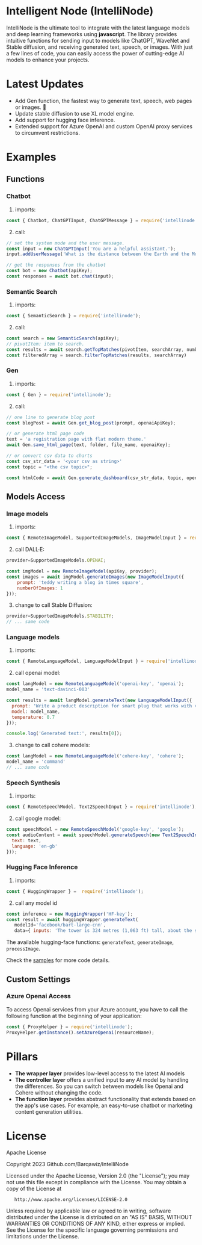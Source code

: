 # Intelligent Node (IntelliNode)
IntelliNode is the ultimate tool to integrate with the latest language models and deep learning frameworks using **javascript**. The library provides intuitive functions for sending input to models like ChatGPT, WaveNet and Stable diffusion, and receiving generated text, speech, or images. With just a few lines of code, you can easily access the power of cutting-edge AI models to enhance your projects.

# Latest Updates
- Add Gen function, the fastest way to generate text, speech, web pages or images. :bullettrain_side:
- Update stable diffusion to use XL model engine.
- Add support for hugging face inference.
- Extended support for Azure OpenAI and custom OpenAI proxy services to circumvent restrictions.

# Examples
## Functions

### Chatbot
1. imports:
```js
const { Chatbot, ChatGPTInput, ChatGPTMessage } = require('intellinode');
```
2. call:
```js
// set the system mode and the user message.
const input = new ChatGPTInput('You are a helpful assistant.');
input.addUserMessage('What is the distance between the Earth and the Moon?');

// get the responses from the chatbot
const bot = new Chatbot(apiKey);
const responses = await bot.chat(input);
```
### Semantic Search
1. imports:
```js
const { SemanticSearch } = require('intellinode');
```
2. call:
```js
const search = new SemanticSearch(apiKey);
// pivotItem: item to search.
const results = await search.getTopMatches(pivotItem, searchArray, numberOfMatches);
const filteredArray = search.filterTopMatches(results, searchArray)
```
### Gen
1. imports:
```js
const { Gen } = require('intellinode');
```
2. call:
```js
// one line to generate blog post
const blogPost = await Gen.get_blog_post(prompt, openaiApiKey);
```
```js
// or generate html page code
text = 'a registration page with flat modern theme.'
await Gen.save_html_page(text, folder, file_name, openaiKey);
```
```js
// or convert csv data to charts
const csv_str_data = '<your csv as string>'
const topic = "<the csv topic>";

const htmlCode = await Gen.generate_dashboard(csv_str_data, topic, openaiKey, num_graphs=2);
```

## Models Access
### Image models

1. imports:
```js
const { RemoteImageModel, SupportedImageModels, ImageModelInput } = require('intellinode');
```

2. call DALL·E:
```js
provider=SupportedImageModels.OPENAI;

const imgModel = new RemoteImageModel(apiKey, provider);
const images = await imgModel.generateImages(new ImageModelInput({
    prompt: 'teddy writing a blog in times square',
    numberOfImages: 1
}));
```

3. change to call Stable Diffusion:
```js
provider=SupportedImageModels.STABILITY;
// ... same code
```

### Language models
1. imports:
```js
const { RemoteLanguageModel, LanguageModelInput } = require('intellinode');
```
2. call openai model:
```js
const langModel = new RemoteLanguageModel('openai-key', 'openai');
model_name = 'text-davinci-003'

const results = await langModel.generateText(new LanguageModelInput({
  prompt: 'Write a product description for smart plug that works with voice assistant.',
  model: model_name,
  temperature: 0.7
}));

console.log('Generated text:', results[0]);
```
3. change to call cohere models:

```js
const langModel = new RemoteLanguageModel('cohere-key', 'cohere');
model_name = 'command'
// ... same code
```
### Speech Synthesis
1. imports:
```js
const { RemoteSpeechModel, Text2SpeechInput } = require('intellinode');
```
2. call google model:
```js
const speechModel = new RemoteSpeechModel('google-key', 'google');
const audioContent = await speechModel.generateSpeech(new Text2SpeechInput({
  text: text,
  language: 'en-gb'
}));
```
### Hugging Face Inference
1. imports:
```js
const { HuggingWrapper } =  require('intellinode');
```
2. call any model id
```js
const inference = new HuggingWrapper('HF-key');
const result = await huggingWrapper.generateText(
   modelId='facebook/bart-large-cnn',
   data={ inputs: 'The tower is 324 metres (1,063 ft) tall, about the same height as an 81-storey building...' });
```
The available hugging-face functions: `generateText`, `generateImage`, `processImage`.

Check the [samples](https://github.com/Barqawiz/IntelliNode/tree/main/samples/command_sample) for more code details.

## Custom Settings
### Azure Openai Access
To access Openai services from your Azure account, you have to call the following function at the beginning of your application:
```js
const { ProxyHelper } = require('intellinode');
ProxyHelper.getInstance().setAzureOpenai(resourceName);
```

# Pillars
- **The wrapper layer** provides low-level access to the latest AI models
- **The controller layer** offers a unified input to any AI model by handling the differences. So you can switch between models like Openai and Cohere without changing the code.
- **The function layer** provides abstract functionality that extends based on the app's use cases. For example, an easy-to-use chatbot or marketing content generation utilities.

# License
Apache License

Copyright 2023 Github.com/Barqawiz/IntelliNode

   Licensed under the Apache License, Version 2.0 (the "License");
   you may not use this file except in compliance with the License.
   You may obtain a copy of the License at

       http://www.apache.org/licenses/LICENSE-2.0

   Unless required by applicable law or agreed to in writing, software
   distributed under the License is distributed on an "AS IS" BASIS,
   WITHOUT WARRANTIES OR CONDITIONS OF ANY KIND, either express or implied.
   See the License for the specific language governing permissions and
   limitations under the License.

